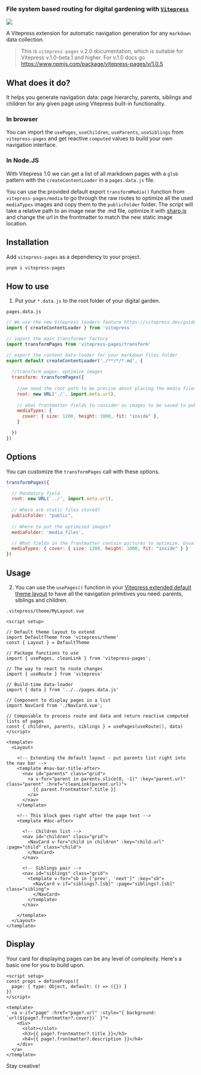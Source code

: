 ### File system based routing for digital gardening with [`Vitepress`](https://vitepress.vuejs.org/)

![](https://img.shields.io/npm/v/vitepress-pages?color=%23eee&style=for-the-badge)

A Vitepress extension for automatic navigation generation for any `markdown` data collection.

> This is `vitepress-pages` v.2.0 documentation, which is suitable for Vitepress v.1.0-beta.1 and higher. For v.1.0 docs go https://www.npmjs.com/package/vitepress-pages/v/1.0.5

## What does it do?

It helps you generate navigation data: page hierarchy, parents, siblings and children for any given page using Vitepress built-in functionality.

### In browser

You can import the `usePages`, `useChildren`, `useParents`, `useSiblings` from `vitepress-pages` and get reactive `computed` values to build your own navigation interface.

### In Node.JS

With Vitepress 1.0 we can get a list of all markdown pages with a `glob` pattern with the `createContentLoader` in a `pages.data.js` file.

You can use the provided default export `transformMedia()` function from `vitepress-pages/media` to go through the raw routes to optimize all the used `mediaTypes` images and copy them to the `publicFolder` folder. The script will take a relative path to an image near the .md file, optimize it with [sharp.js](https://github.com/lovell/sharp) and change the url in the frontmatter to match the new static image location.

## Installation

Add `vitepress-pages` as a dependency to your project.

```bash
pnpm i vitepress-pages
```

## How to use

1. Put your `*.data.js` to the root folder of your digital garden.

`pages.data.js`

```js
// We use the new Vitepress loaders feature https://vitepress.dev/guide/data-loading
import { createContentLoader } from 'vitepress'

// import the main transformer factory
import transformPages from 'vitepress-pages/transform'

// export the content data-loader for your markdown files folder
export default createContentLoader('./**/*/*.md', {
  
  //transform pages: optimize images
  transform: transformPages({
    
    //we need the root path to be precise about placing the media files
    root: new URL('./', import.meta.url),
    
    // what frontmatter fields to consider as images to be saved to public folder
    mediaTypes: {
      cover: { size: 1200, height: 1000, fit: "inside" },
    }

  })
})
```

## Options

You can customize the `transformPages` call with these options.

```js
transformPages({

  // Mandatory field
  root: new URL('../', import.meta.url),
  
  // Where are static files stored?
  publicFolder: "public",
  
  // Where to put the optimized images?
  mediaFolder: 'media_files',

  // What fields in the frontmatter contain pictures to optimize. Usually 'cover' and/or 'icon'
  mediaTypes: { cover: { size: 1200, height: 1000, fit: "inside" } }
})
```

## Usage

2. You can use the `usePages()` function in your [Vitepress extended default theme layout](https://vitepress.dev/guide/extending-default-theme#extending-the-default-theme) to have all the navigation primitives you need: parents, siblings and children.

`.vitepress/theme/MyLayout.vue`

```vue
<script setup>

// Default theme layout to extend
import DefaultTheme from 'vitepress/theme'
const { Layout } = DefaultTheme

// Package functions to use
import { usePages, cleanLink } from 'vitepress-pages';

// The way to react to route changes
import { useRoute } from 'vitepress'

// Build-time data-loader
import { data } from '../../pages.data.js'

// Component to display pages in a list
import NavCard from './NavCard.vue';

// Composable to process route and data and return reactive computed lists of pages
const { children, parents, siblings } = usePages(useRoute(), data)
</script>

<template>
  <Layout>
    
    <!-- Extending the default layout - put parents list right into the nav bar -->
    <template #nav-bar-title-after>
      <nav id="parents" class="grid">
        <a v-for="parent in parents.slice(0, -1)" :key="parent.url" class="parent" :href="cleanLink(parent.url)">
          {{ parent.frontmatter?.title }}
        </a>
      </nav>
    </template>

    <!-- This block goes right after the page text -->
    <template #doc-after>

      <!-- Children list -->
      <nav id="children" class="grid">
        <NavCard v-for="child in children" :key="child.url" :page="child" class="child">
        </NavCard>
      </nav>

      <!-- Siblings pair -->
      <nav id="siblings" class="grid">
        <template v-for="sb in ['prev', 'next']" :key="sb">
          <NavCard v-if="siblings?.[sb]" :page="siblings?.[sb]" class="sibling">
          </NavCard>
        </template>
      </nav>

    </template>
  </Layout>
</template>
```

## Display

Your card for displaying pages can be any level of complexity. Here's a basic one for you to build upon.

```vue
<script setup>
const props = defineProps({
  page: { type: Object, default: () => ({}) }
})
</script>

<template>
  <a v-if="page" :href="page?.url" :style="{ background: `url(${page?.frontmatter?.cover})` }">
    <div>
      <slot></slot>
      <h3>{{ page?.frontmatter?.title }}</h3>
      <h4>{{ page?.frontmatter?.description }}</h4>
    </div>
  </a>
</template>
```

Stay creative!
